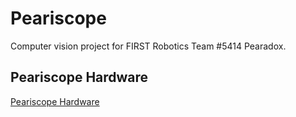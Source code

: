 # Peariscope

Computer vision project for FIRST Robotics Team #5414 Pearadox.

## Peariscope Hardware

[Peariscope Hardware](hardware/README.md)


